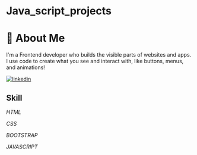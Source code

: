 # Java_script_projects


# 🚀 About Me
I'm a Frontend developer who builds the visible parts of websites and apps. I use code to create what you see and interact with, like buttons, menus, and animations!



[![linkedin](https://img.shields.io/badge/linkedin-0A66C2?style=for-the-badge&logo=linkedin&logoColor=white)](https://www.linkedin.com/in/sarfaraz-adil-46680718b)


## Skill

*HTML*

*CSS*

*BOOTSTRAP*

*JAVASCRIPT*
